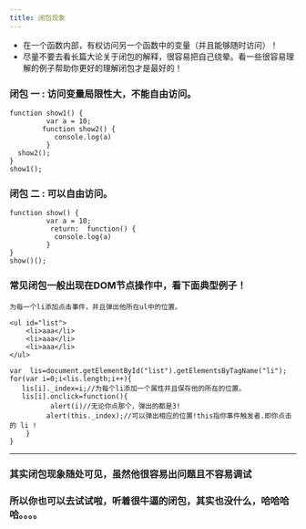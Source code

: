 ```yaml
---
title: 闭包现象
---
```

- 在一个函数内部，有权访问另一个函数中的变量（并且能够随时访问）！
- 尽量不要去看长篇大论关于闭包的解释，很容易把自己绕晕。看一些很容易理解的例子帮助你更好的理解闭包才是最好的！

### 闭包 一 : 访问变量局限性大，不能自由访问。

```
function show1() {
         var a = 10;
        function show2() {
           console.log(a)
         }
  show2();
}
show1();

```
### 闭包 二 : 可以自由访问。
```
function show() {
         var a = 10;
          return:  function() {
           console.log(a)
         }
}
show()();

```

### 常见闭包一般出现在DOM节点操作中，看下面典型例子！

```
为每一个li添加点击事件，并且弹出他所在ul中的位置。

<ul id="list">
    <li>aaa</li>
    <li>aaa</li>
    <li>aaa</li>
</ul>

var  lis=document.getElementById("list").getElementsByTagName("li");
for(var i=0;i<lis.length;i++){
   lis[i]._index=i;//为每个li添加一个属性并且保存他的所在的位置。
   lis[i].onclick=function(){
          alert(i)//无论你点那个，弹出的都是3!
         alert(this._index);//可以弹出相应的位置!this指你事件触发者.即你点击的 li !
    }
}
```
---

### 其实闭包现象随处可见，虽然他很容易出问题且不容易调试
### 所以你也可以去试试啦，听着很牛逼的闭包，其实也没什么，哈哈哈哈。。。。